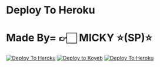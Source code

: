 # Deploy To Heroku
# Made By= 👉🏻 MICKY ⭐(SP)⭐
[![Deploy To Heroku](https://www.herokucdn.com/deploy/button.svg)](https://heroku.com/deploy?template=https://github.com/Rohanthakur360/New_Txt_Random)
[![Deploy to Koyeb](https://www.koyeb.com/static/images/deploy/button.svg)](https://app.koyeb.com/deploy?name=saini-txt-bot&repository=nikhilsaini098%2FSaini-txt-bot&branch=main&instance_type=free&instances_min=0)
[![Deploy To Heroku](https://www.herokucdn.com/deploy/button.svg)](https://heroku.com/deploy?template=https://github.com/nikhilsaini098/Saini-txt-direct)
